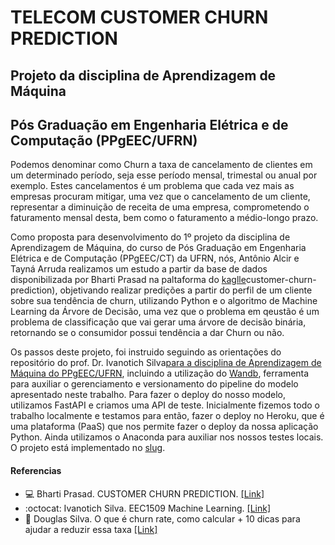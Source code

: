 # TELECOM CUSTOMER CHURN PREDICTION

## Projeto da disciplina de Aprendizagem de Máquina
## Pós Graduação em Engenharia Elétrica e de Computação (PPgEEC/UFRN)


 Podemos denominar como Churn a taxa de cancelamento de clientes em um determinado período, seja esse período mensal, trimestal ou anual por exemplo. Estes cancelamentos é um problema que cada vez mais as empresas procuram mitigar, uma vez que o cancelamento de um cliente, representar a diminuição de receita de uma empresa, comprometendo o faturamento mensal desta, bem como o faturamento a médio-longo prazo.

 Como proposta para desenvolvimento do 1º projeto da disciplina de Aprendizagem de Máquina, do curso de Pós Graduação em Engenharia Elétrica e de Computação (PPgEEC/CT) da UFRN, nós, Antônio Alcir e Tayná Arruda realizamos um estudo a partir da base de dados disponibilizada por Bharti Prasad na paltaforma do [kaglle](https://www.kaggle.com/code/bhartiprasad17/)customer-churn-prediction), objetivando realizar predições a partir do perfil de um cliente sobre sua tendência de churn, utilizando Python e o algoritmo de Machine Learning da Árvore de Decisão, uma vez que o problema em qeustão é um problema de classificação que vai gerar uma árvore de decisão binária, retornando se o consumidor possui tendência a dar Churn ou não.

Os passos deste projeto, foi instruido seguindo as orientações do repositório do prof. Dr. Ivanotich Silva[para a disciplina de Aprendizagem de Máquina do PPgEEC/UFRN](https://github.com/ivanovitchm/ppgeecmachinelearning), incluindo a utilização do [Wandb](https://wandb.ai/), ferramenta para auxiliar o gerenciamento e versionamento do pipeline do modelo apresentado neste trabalho. Para fazer o deploy do nosso modelo, utilizamos FastAPI e criamos uma API de teste. Inicialmente fizemos todo o trabalho localmente e testamos para então, fazer o deploy no Heroku, que é uma plataforma (PaaS) que nos permite fazer o deploy da nossa aplicação Python. Ainda utilizamos o Anaconda para auxiliar nos nossos testes locais. O projeto está implementado no [slug](http://project1-ml-ppgeec1.herokuapp.com/).

#### Referencias

- :computer: Bharti Prasad. CUSTOMER CHURN PREDICTION. [[Link]](https://www.kaggle.com/code/bhartiprasad17/customer-churn-prediction)
- :octocat: Ivanotich Silva. EEC1509 Machine Learning. [[Link]](https://github.com/ivanovitchm/ppgeecmachinelearning)
- :page_facing_up: Douglas Silva. O que é churn rate, como calcular + 10 dicas para ajudar a reduzir essa taxa [[Link]](https://www.zendesk.com.br/blog/churn-rate/)